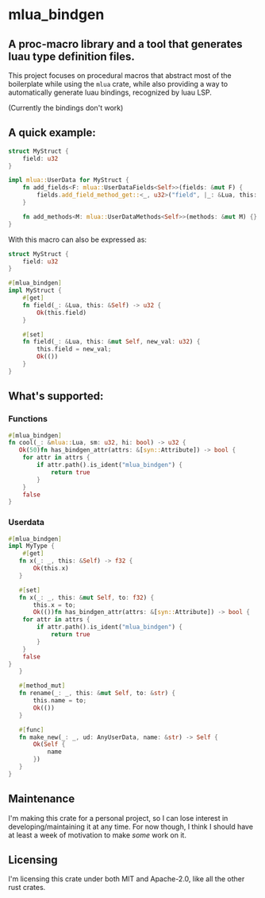 # mlua_bindgen
## A proc-macro library and a tool that generates luau type definition files.

This project focuses on procedural macros that abstract most of the boilerplate while using the `mlua`
crate, while also providing a way to automatically generate luau bindings, recognized by luau LSP.

(Currently the bindings don't work)

## A quick example:
```rust
struct MyStruct {
    field: u32
}

impl mlua::UserData for MyStruct {
    fn add_fields<F: mlua::UserDataFields<Self>>(fields: &mut F) { 
        fields.add_field_method_get::<_, u32>("field", |_: &Lua, this: &Self| Ok(this.field));
    }

    fn add_methods<M: mlua::UserDataMethods<Self>>(methods: &mut M) {}
}
```

With this macro can also be expressed as:
```rust
struct MyStruct {
    field: u32
}

#[mlua_bindgen]
impl MyStruct {
    #[get]
    fn field(_: &Lua, this: &Self) -> u32 {
        Ok(this.field)
    }

    #[set]
    fn field(_: &Lua, this: &mut Self, new_val: u32) {
        this.field = new_val;
        Ok(())
    }
}
```

## What's supported:

### Functions
```rust
#[mlua_bindgen]
fn cool(_: &mlua::Lua, sm: u32, hi: bool) -> u32 {
   Ok(50)fn has_bindgen_attr(attrs: &[syn::Attribute]) -> bool {
    for attr in attrs {
        if attr.path().is_ident("mlua_bindgen") {
            return true
        }
    }
    false
}
```
### Userdata
```rust
#[mlua_bindgen]
impl MyType {
    #[get]
   fn x(_: _, this: &Self) -> f32 {
       Ok(this.x)
   }

   #[set]
   fn x(_: _, this: &mut Self, to: f32) {
       this.x = to;
       Ok(())fn has_bindgen_attr(attrs: &[syn::Attribute]) -> bool {
    for attr in attrs {
        if attr.path().is_ident("mlua_bindgen") {
            return true
        }
    }
    false
}
   }

   #[method_mut]
   fn rename(_: _, this: &mut Self, to: &str) {
       this.name = to;
       Ok(())
   }

   #[func]
   fn make_new(_: _, ud: AnyUserData, name: &str) -> Self {
       Ok(Self {
           name
       })
   }
}
```

## Maintenance
I'm making this crate for a personal project, so I can lose interest in developing/maintaining it at any time.
For now though, I think I should have at least a week of motivation to make *some* work on it.

## Licensing
I'm licensing this crate under both MIT and Apache-2.0, like all the other rust crates.